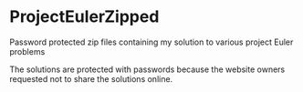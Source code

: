 # ProjectEulerZipped

Password protected zip files containing my solution to various project Euler problems

The solutions are protected with passwords because the website owners requested not to share the solutions online.  

